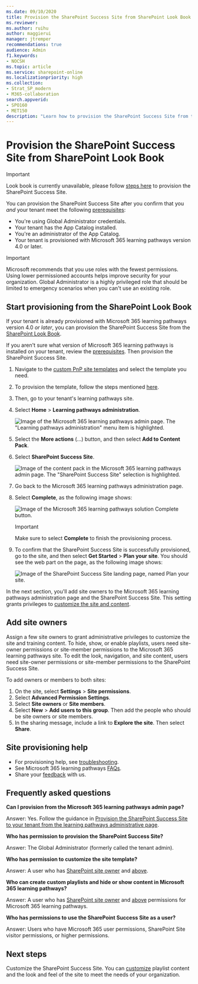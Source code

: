 ```yaml
---
ms.date: 09/10/2020
title: Provision the SharePoint Success Site from SharePoint Look Book
ms.reviewer: 
ms.author: ruihu
author: maggierui
manager: jtremper
recommendations: true
audience: Admin
f1.keywords:
- NOCSH
ms.topic: article
ms.service: sharepoint-online
ms.localizationpriority: high
ms.collection:  
- Strat_SP_modern
- M365-collaboration
search.appverid:
- SPO160
- MET150
description: "Learn how to provision the SharePoint Success Site from the SharePoint Look Book."
---
```


# Provision the SharePoint Success Site from SharePoint Look Book

> [!IMPORTANT]
> Look book is currently unavailable, please follow [steps here](/sharepoint/dev/solution-guidance/applying-pnp-templates) to provision the SharePoint Success Site. 


You can provision the SharePoint Success Site after you confirm that you *and* your tenant meet the following [prerequisites](./provision-sss.md#meet-the-requirements):

- You're using Global Administrator credentials.
- Your tenant has the App Catalog installed.
- You're an administrator of the App Catalog.
- Your tenant is provisioned with Microsoft 365 learning pathways version 4.0 or later.

> [!IMPORTANT]
> Microsoft recommends that you use roles with the fewest permissions. Using lower permissioned accounts helps improve security for your organization. Global Administrator is a highly privileged role that should be limited to emergency scenarios when you can't use an existing role.

## Start provisioning from the SharePoint Look Book

If your tenant is already provisioned with Microsoft 365 learning pathways version 4.0 *or later*, you can provision the SharePoint Success Site from the [SharePoint Look Book](https://adoption.microsoft.com/en-us/sharepoint-look-book/#custom).

If you aren't sure what version of Microsoft 365 learning pathways is installed on your tenant, review the [prerequisites](./provision-sss.md#meet-the-requirements). Then provision the SharePoint Success Site. 

1. Navigate to the [custom PnP site templates](/sharepoint/dev/solution-guidance/applying-pnp-templates#available-templates) and select the template you need.

2. To provision the template, follow the steps mentioned [here](/sharepoint/dev/solution-guidance/applying-pnp-templates#provisioning-a-template).

3. Then, go to your tenant's learning pathways site.

4. Select **Home** > **Learning pathways administration**.

    ![Image of the Microsoft 365 learning pathways admin page. The "Learning pathways administration" menu item is highlighted.](media/sss-sss-admin.png)

5. Select the **More actions** (...) button, and then select **Add to Content Pack**.

6. Select **SharePoint Success Site**.

    ![Image of the content pack in the Microsoft 365 learning pathways admin page. The "SharePoint Success Site" selection is highlighted.](media/sss-content-pack.png)

7. Go back to the Microsoft 365 learning pathways administration page.

8. Select **Complete**, as the following image shows:

    ![Image of the Microsoft 365 learning pathways solution Complete button.](media/sss-m365lp-confirm2.png)

    > [!IMPORTANT]
    > Make sure to select **Complete** to finish the provisioning process.

9. To confirm that the SharePoint Success Site is successfully provisioned, go to the site, and then select **Get Started** > **Plan your site**. You should see the web part on the page, as the following image shows:


    ![Image of the SharePoint Success Site landing page, named Plan your site.](media/sss-content-landing.png)


In the next section, you'll add site owners to the Microsoft 365 learning pathways administration page and the SharePoint Success Site. This setting grants privileges to [customize the site and content](./customize-sss.md). 


## Add site owners 
Assign a few site owners to grant administrative privileges to customize the site and training content. To hide, show, or enable playlists, users need site-owner permissions or site-member permissions to the Microsoft 365 learning pathways site. To edit the look, navigation, and site content, users need site-owner permissions or site-member permissions to the SharePoint Success Site. 

To add owners or members to both sites:

1. On the site, select **Settings** > **Site permissions**.
2. Select **Advanced Permission Settings**.
3. Select **Site owners** or **Site members**.
4. Select **New** > **Add users to this group**. Then add the people who should be site owners or site members.
5. In the sharing message, include a link to **Explore the site**. Then select **Share**.


## Site provisioning help

- For provisioning help, see [troubleshooting](/office365/customlearning/feedback). 
- See Microsoft 365 learning pathways [FAQs](/office365/customlearning/faq).
- Share your [feedback](https://github.com/pnp/custom-learning-office-365/issues) with us.



## Frequently asked questions

**Can I provision from the Microsoft 365 learning pathways admin page?**

Answer: Yes. Follow the guidance in [Provision the SharePoint Success Site to your tenant from the learning pathways administrative page](./provision-sss.md#provision-the-sharepoint-success-site-1).

**Who has permission to provision the SharePoint Success Site?**

Answer: The Global Administrator (formerly called the tenant admin).

**Who has permission to customize the site template?**

Answer: A user who has [SharePoint site owner](/sharepoint/site-permissions#site-owners) and [above](/sharepoint/site-permissions).

**Who can create custom playlists and hide or show content in Microsoft 365 learning pathways?**

Answer: A user who has [SharePoint site owner](/sharepoint/site-permissions#site-owners) and [above](/sharepoint/site-permissions) permissions for Microsoft 365 learning pathways.

**Who has permissions to use the SharePoint Success Site as a user?**

Answer: Users who have Microsoft 365 user permissions, SharePoint Site visitor permissions, or higher permissions.

## Next steps

Customize the SharePoint Success Site. You can [customize](./customize-sss.md) playlist content and the look and feel of the site to meet the needs of your organization.

